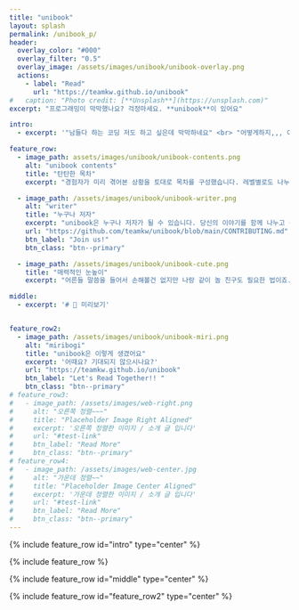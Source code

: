 ```yaml
---
title: "unibook"
layout: splash
permalink: /unibook_p/
header:
  overlay_color: "#000"
  overlay_filter: "0.5"
  overlay_image: /assets/images/unibook/unibook-overlay.png
  actions:
    - label: "Read"
      url: "https://teamkw.github.io/unibook"
#   caption: "Photo credit: [**Unsplash**](https://unsplash.com)"
excerpt: "프로그래밍이 막막했나요? 걱정마세요. **unibook**이 있어요"

intro: 
  - excerpt: '"남들다 하는 코딩 저도 하고 싶은데 막막하네요" <br> "어떻게하지,,, 이건뭐지,,, ?" <br> "어디 코린이의 입장에서 얘기해줄 사람 없나..?" <br><br> 바로 여기 있습니다.<br> <br> **unibook** '

feature_row:
  - image_path: assets/images/unibook/unibook-contents.png
    alt: "unibook contents"
    title: "탄탄한 목차"
    excerpt: "경험자가 미리 겪어본 상황을 토대로 목차를 구성했습니다. 레벨별로도 나누어져 있어 자신의 상황에 맞게 읽을 수 있습니다."

  - image_path: /assets/images/unibook/unibook-writer.png
    alt: "writer"
    title: "누구나 저자"
    excerpt: "unibook은 누구나 저자가 될 수 있습니다. 당신의 이야기를 함께 나누고 싶으신가요? 언제나 환영합니다."
    url: "https://github.com/teamkw/unibook/blob/main/CONTRIBUTING.md"
    btn_label: "Join us!"
    btn_class: "btn--primary"

  - image_path: /assets/images/unibook/unibook-cute.png
    title: "매력적인 눈높이"
    excerpt: "어른들 말씀을 들어서 손해볼건 없지만 나랑 같이 놀 친구도 필요한 법이죠. 코린이 학부생들이 바라본 시선은 쉬운 이해에 도움이 됩니다."

middle: 
  - excerpt: '# 📖 미리보기'


feature_row2:
  - image_path: /assets/images/unibook/unibook-miri.png
    alt: "miribogi"
    title: "unibook은 이렇게 생겼어요"
    excerpt: '어때요? 기대되지 않으시나요?'
    url: "https://teamkw.github.io/unibook"
    btn_label: "Let's Read Together!! "
    btn_class: "btn--primary"
# feature_row3:
#   - image_path: /assets/images/web-right.png
#     alt: "오른쪽 정렬~~~"
#     title: "Placeholder Image Right Aligned"
#     excerpt: '오른쪽 정렬한 이미지 / 소개 글 입니다'
#     url: "#test-link"
#     btn_label: "Read More"
#     btn_class: "btn--primary"
# feature_row4:
#   - image_path: /assets/images/web-center.jpg
#     alt: "가운데 정렬~~"
#     title: "Placeholder Image Center Aligned"
#     excerpt: '가운데 정렬한 이미지 / 소개 글 입니다'
#     url: "#test-link"
#     btn_label: "Read More"
#     btn_class: "btn--primary"
---
```


{% include feature_row id="intro" type="center" %}

{% include feature_row %}

{% include feature_row id="middle" type="center" %}

{% include feature_row id="feature_row2" type="center" %}
<!-- 
{% include feature_row id="feature_row3" type="right" %}

{% include feature_row id="feature_row4" type="center" %} -->
